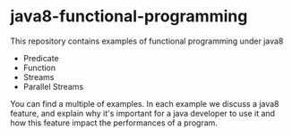 # java8-functional-programming

This repository contains examples of functional programming under java8

- Predicate
- Function
- Streams
- Parallel Streams

You can find a multiple of examples. In each example we discuss a java8 feature, and explain why it's important 
for a java developer to use it and how this feature impact the performances of a program.